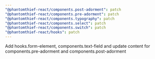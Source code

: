 ```yaml
---
"@phantomthief-react/components.post-adorment": patch
"@phantomthief-react/components.pre-adorment": patch
"@phantomthief-react/components.typography": patch
"@phantomthief-react/components.select": patch
"@phantomthief-react/components.switch": patch
"@phantomthief-react/hooks": patch
---
```


Add hooks.form-element, components.text-field and update content for components.pre-adorment and components.post-adorment
